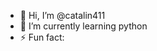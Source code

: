 - 👋 Hi, I’m @catalin411
- 🌱 I’m currently learning python
- ⚡ Fun fact: 

<!---
catalin411/catalin411 is a ✨ special ✨ repository because its `README.md` (this file) appears on your GitHub profile.
You can click the Preview link to take a look at your changes.
--->
